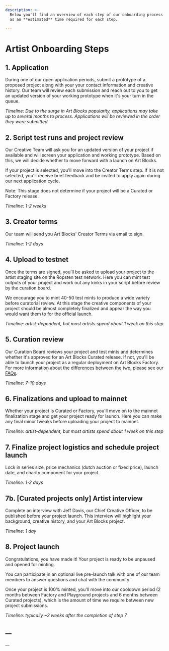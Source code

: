 ```yaml
---
description: >-
  Below you'll find an overview of each step of our onboarding process as well
  as an **estimated** time required for each step.
  
---
```


# Artist Onboarding Steps

## 1. Application

During one of our open application periods, submit a prototype of a proposed project along with your your contact information and creative history. Our team will review each submission and reach out to you to get an updated version of your working prototype when it's your turn in the queue.&#x20;

_Timeline: Due to the surge in Art Blocks popularity, applications may take up to several months to process. Applications will be reviewed in the order they were submitted._

## 2. Script test runs and project review

Our Creative Team will ask you for an updated version of your project if available and will screen your application and working prototype. Based on this, we will  decide whether to move forward with a launch on Art Blocks.&#x20;

If your project is selected, you'll move into the Creator Terms step. If it is not selected, you'll receive brief feedback and be invited to apply again during our next application cycle.

Note: This stage does not determine if your project will be a Curated or Factory release.

_Timeline: 1-2 weeks_

## 3. Creator terms

Our team will send you Art Blocks' Creator Terms via email to sign.

_Timeline: 1-2 days_

## 4. Upload to testnet

Once the terms are signed, you'll be asked to upload your project to the artist staging site on the Ropsten test network. Here you can mint test outputs of your project and work out any kinks in your script before review by the curation board.

We encourage you to mint 40-50 test mints to produce a wide variety before curatorial review. At this stage the creative components of your project should be almost completely finalized and appear the way you would want them to for the official launch.

_Timeline: artist-dependent, but most artists spend about 1 week on this step_

## 5. Curation review

Our Curation Board reviews your project and test mints and determines whether it's approved for an Art Blocks Curated release. If not, you'll be able to launch your project as a regular deployment on Art Blocks Factory. For more information about the differences between the two, please see our [FAQs](https://docs.artblocks.io/creator-docs/creator-onboarding/readme/faqs).

_Timeline: 7-10 days_

## 6. Finalizations and upload to mainnet

Whether your project is Curated or Factory, you'll move on to the mainnet finalization stage and get your project ready for launch. Here you can make any final minor tweaks before uploading your project to mainnet.

_Timeline_: _artist-dependent, but most artists spend about 1 week on this step_

## 7. Finalize project logistics and schedule project launch

Lock in series size, price mechanics (dutch auction or fixed price), launch date, and charity component for your project.

_Timeline: 1-2 days_

## 7b. \[Curated projects only] Artist interview

Complete an interview with Jeff Davis, our Chief Creative Officer, to be published before your project launch. This interview will highlight your background, creative history, and your Art Blocks project.

_Timeline: 1 day_

## 8. Project launch

Congratulations, you have made it! Your project is ready to be unpaused and opened for minting.

You can participate in an optional live pre-launch talk with one of our team members to answer questions and chat with the community.

Once your project is 100% minted, you'll move into our cooldown period (2 months between Factory and Playground projects and 6 months between Curated projects), which is the amount of time we require between new project submissions.

_Timeline: typically \~2 weeks after the completion of step 7_

## __



__
